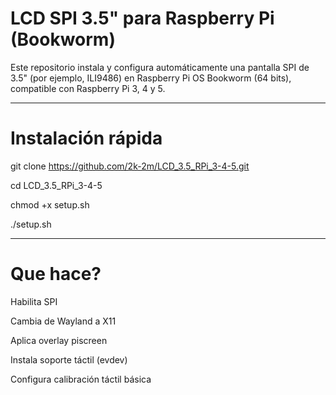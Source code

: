 # LCD SPI 3.5" para Raspberry Pi (Bookworm)

Este repositorio instala y configura automáticamente una pantalla SPI de 3.5" (por ejemplo, ILI9486) en Raspberry Pi OS Bookworm (64 bits), compatible con Raspberry Pi 3, 4 y 5.

---
# Instalación rápida

git clone https://github.com/2k-2m/LCD_3.5_RPi_3-4-5.git

cd LCD_3.5_RPi_3-4-5

chmod +x setup.sh

./setup.sh

---
# Que hace?

Habilita SPI

Cambia de Wayland a X11

Aplica overlay piscreen

Instala soporte táctil (evdev)

Configura calibración táctil básica
